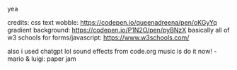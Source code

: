 yea

credits:
css text wobble: https://codepen.io/queenadreena/pen/oKGyYq <br>
gradient background: https://codepen.io/P1N2O/pen/pyBNzX
basically all of w3 schools for forms/javascript: https://www.w3schools.com/

also i used chatgpt lol
sound effects from code.org
music is do it now! - mario & luigi: paper jam

